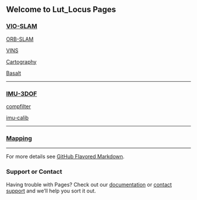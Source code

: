 ## Welcome to Lut_Locus Pages

<!-- You can use the [editor on GitHub](https://github.com/daodaokamiLT/Lut_Locus/edit/gh-pages/index.md) to maintain and preview the content for your website in Markdown files. -->

<!-- Whenever you commit to this repository, GitHub Pages will run [Jekyll](https://jekyllrb.com/) to rebuild the pages in your site, from the content in your Markdown files. -->

### [VIO-SLAM](https://github.com/daodaokamiLT/Lut_Locus/edit/gh-pages/vio-slam.md)

[ORB-SLAM](https://github.com/daodaokamiLT/Lut_Locus/edit/gh-pages/orb-slam.md)

[VINS](https://github.com/daodaokamiLT/Lut_Locus/edit/gh-pages/vins.md)

[Cartography](https://github.com/daodaokamiLT/Lut_Locus/edit/gh-pages/cartography.md)

[Basalt](https://github.com/daodaokamiLT/Lut_Locus/edit/gh-pages/basalt.md)

----------

### [IMU-3DOF](https://github.com/daodaokamiLT/Lut_Locus/edit/gh-pages/imu-3dof.md)

[compfilter](https://github.com/daodaokamiLT/Lut_Locus/edit/gh-pages/compfilter.md)

[imu-calib](https://github.com/daodaokamiLT/Lut_Locus/edit/gh-pages/imu-calib.md)

-----------
### [Mapping](https://github.com/daodaokamiLT/Lut_Locus/edit/gh-pages/mapping.md)

-----------
<!-- ```markdown
Syntax highlighted code block

# Header 1
## Header 2
### Header 3

- Bulleted
- List

1. Numbered
2. List

**Bold** and _Italic_ and `Code` text

[Link](url) and ![Image](src)
``` -->

For more details see [GitHub Flavored Markdown](https://guides.github.com/features/mastering-markdown/).

<!-- ### Jekyll Themes

Your Pages site will use the layout and styles from the Jekyll theme you have selected in your [repository settings](https://github.com/daodaokamiLT/Lut_Locus/settings). The name of this theme is saved in the Jekyll `_config.yml` configuration file. -->

### Support or Contact

Having trouble with Pages? Check out our [documentation](https://docs.github.com/categories/github-pages-basics/) or [contact support](https://support.github.com/contact) and we’ll help you sort it out.
